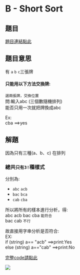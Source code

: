 # B - Short Sort

## 題目
[題目連結點此](https://vjudge.net/contest/585165#problem/B)

## 題目意思
有 `a` `b` `c`三張牌<br>
#### 只能用以下方法交換牌:
`選兩張牌，交換位置`<br>
問:輸入abc (三個數隨機排列)<br>
能否只用一次就把牌換成abc

Ex:<br>
cba ==>yes
## 解題

 因為只有三種(a、b、c) 在排列

### 總共`只有3!`種樣式 

分別為:<br>
*   `abc` `acb` <br>
*   `bac` `bca`<br>
*   `cab` `cba`<br>


  所以將所有的樣本進行分析，得:<br>
abc acb bac cba `能符合`<br>
bac cab `不行`<br>

故直接用字串分析是否符合:<br>
EX:<br>
if (string) a== "acb"           ==>print:Yes<br>
else (string) a=="cab"          ==>print:No<br>


[完整code請點此](https://github.com/archue001/CPEB1005/blob/main/B%20-%20Short%20Sort.cpp) <br>



![](https://github.com/archue001/CPEB1005/blob/main/1499593276-2126423918_n.jpg)




